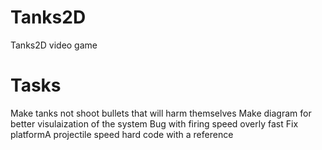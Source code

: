 # Tanks2D
Tanks2D video game


# Tasks
Make tanks not shoot bullets that will harm themselves
Make diagram for better visulaization of the system
Bug with firing speed overly fast
Fix platformA projectile speed hard code with a reference
